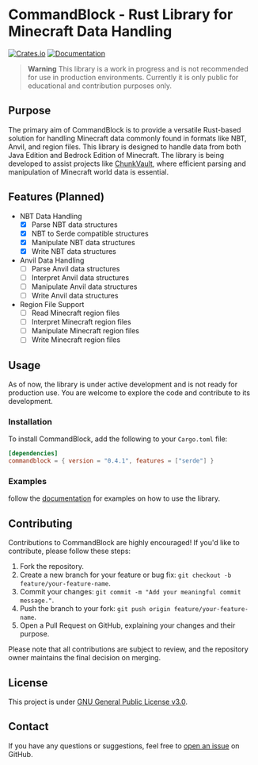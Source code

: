 # CommandBlock - Rust Library for Minecraft Data Handling

[![Crates.io](https://img.shields.io/crates/v/commandblock.svg)](https://crates.io/crates/commandblock)
[![Documentation](https://docs.rs/commandblock/badge.svg)](https://docs.rs/commandblock/)

> **Warning**
> This library is a work in progress and is not recommended for use in production environments. Currently it is only public for educational and contribution purposes only.

## Purpose

The primary aim of CommandBlock is to provide a versatile Rust-based solution for handling Minecraft data commonly found in formats like NBT, Anvil, and region files. This library is designed to handle data from both Java Edition and Bedrock Edition of Minecraft. The library is being developed to assist projects like [ChunkVault](https://chunkvault.com), where efficient parsing and manipulation of Minecraft world data is essential.

## Features (Planned)

- NBT Data Handling
    - [x] Parse NBT data structures
    - [x] NBT to Serde compatible structures
    - [x] Manipulate NBT data structures
    - [x] Write NBT data structures
- Anvil Data Handling
    - [ ] Parse Anvil data structures
    - [ ] Interpret Anvil data structures
    - [ ] Manipulate Anvil data structures
    - [ ] Write Anvil data structures
- Region File Support
    - [ ] Read Minecraft region files
    - [ ] Interpret Minecraft region files
    - [ ] Manipulate Minecraft region files
    - [ ] Write Minecraft region files

## Usage

As of now, the library is under active development and is not ready for production use. You are welcome to explore the code and contribute to its development.

### Installation

To install CommandBlock, add the following to your `Cargo.toml` file:

```toml 
[dependencies]
commandblock = { version = "0.4.1", features = ["serde"] }
```

### Examples

follow the [documentation](https://docs.rs/commandblock) for examples on how to use the library.


## Contributing

Contributions to CommandBlock are highly encouraged! If you'd like to contribute, please follow these steps:

1. Fork the repository.
2. Create a new branch for your feature or bug fix: `git checkout -b feature/your-feature-name`.
3. Commit your changes: `git commit -m "Add your meaningful commit message."`.
4. Push the branch to your fork: `git push origin feature/your-feature-name`.
5. Open a Pull Request on GitHub, explaining your changes and their purpose.

Please note that all contributions are subject to review, and the repository owner maintains the final decision on merging.

## License

This project is under [GNU General Public License v3.0](LICENSE.txt).

## Contact

If you have any questions or suggestions, feel free to [open an issue](https://github.com/Valink-Solutions/CommandBlock/issues) on GitHub.
